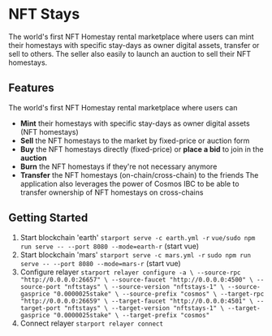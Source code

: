 # NFT Stays
The world's first NFT Homestay rental marketplace where users can mint their homestays with specific stay-days as owner digital assets, transfer or sell to others. The seller also easily to launch an auction to sell their NFT homestays.

## Features
The world's first NFT Homestay rental marketplace where users can
- **Mint** their homestays with specific stay-days as owner digital assets (NFT homestays)
- **Sell** the NFT homestays to the market by fixed-price or auction form
- **Buy** the  NFT homestays directly (fixed-price) or **place a bid** to join in the **auction** 
- **Burn** the NFT homestays if they're not necessary anymore
- **Transfer** the  NFT homestays (on-chain/cross-chain) to the friends
The application also leverages the power of Cosmos IBC to be able to transfer ownership of NFT homestays on cross-chains

## Getting Started
1. Start blockchain 'earth' 
`starport serve -c earth.yml -r`
`vue/sudo npm run serve -- --port 8080 --mode=earth-r` (start vue)
2. Start blockchain 'mars'
`starport serve -c mars.yml -r`
`sudo npm run serve -- --port 8080 --mode=mars-r` (start vue)
3. Configure relayer
`starport relayer configure -a \
--source-rpc "http://0.0.0.0:26657" \
--source-faucet "http://0.0.0.0:4500" \
--source-port "nftstays" \
--source-version "nftstays-1" \
--source-gasprice "0.0000025stake" \
--source-prefix "cosmos" \
--target-rpc "http://0.0.0.0:26659" \
--target-faucet "http://0.0.0.0:4501" \
--target-port "nftstays" \
--target-version "nftstays-1" \
--target-gasprice "0.0000025stake" \
--target-prefix "cosmos"`
4. Connect relayer
`starport relayer connect`
